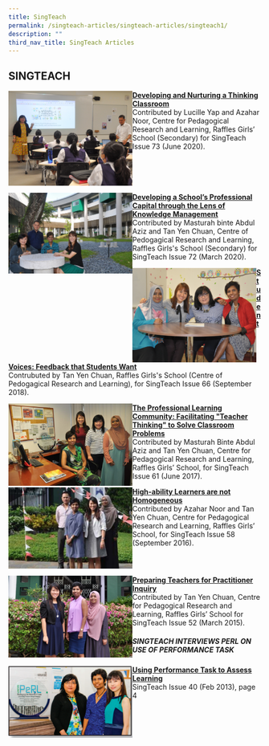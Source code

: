 ```yaml
---
title: SingTeach
permalink: /singteach-articles/singteach-articles/singteach1/
description: ""
third_nav_title: SingTeach Articles
---
```

## SINGTEACH

<img src="/images/Issue73.png" style="width:49%" align=left>

**[Developing and Nurturing a Thinking Classroom](https://singteach.nie.edu.sg/issue73-contribution/)**<br>
Contributed by Lucille Yap and Azahar Noor, Centre for Pedagogical Research and Learning, Raffles Girls’ School (Secondary) for SingTeach Issue 73 (June 2020).
<br clear=left>

<img src="/images/Issue72.png" style="width:49%" align=left>

**[Developing a School’s Professional Capital through the Lens of Knowledge Management](https://singteach.nie.edu.sg/issue72-contribution/)**<br>
Contributed by Masturah binte Abdul Aziz and Tan Yen Chuan, Centre of Pedogagical Research and Learning, Raffles Girls's School (Secondary) for SingTeach Issue 72 (March 2020).

<img src="/images/Issue66.png" style="width:49%" align=left>

**[Student Voices: Feedback that Students Want](https://singteach.nie.edu.sg/issue66-contributions02/)**<br>
Contrubuted by Tan Yen Chuan, Raffles Girls's School (Centre of Pedogagical Research and Learning), for SingTeach Issue 66 (September 2018).
<br clear=left>

<img src="/images/Issue61.png" style="width:49%" align=left>

**[The Professional Learning Community: Facilitating "Teacher Thinking" to Solve Classroom Problems](https://singteach.nie.edu.sg/issue61-contributions01/)**<br>
Contributed by Masturah Binte Abdul Aziz and Tan Yen Chuan, Centre for Pedagogical Research and Learning, Raffles Girls’ School, for SingTeach Issue 61 (June 2017).

<img src="/images/Issue58.png" style="width:49%" align=left>

**[High-ability Learners are not Homogeneous](https://singteach.nie.edu.sg/issue58-contributions01/)**<br>
Contributed by Azahar Noor and Tan Yen Chuan, Centre for Pedagogical Research and Learning, Raffles Girls’ School, for SingTeach Issue 58 (September 2016).
<br clear=left>

<img src="/images/Issue52.png" style="width:49%" align=left>

**[Preparing Teachers for Practitioner Inquiry](https://singteach.nie.edu.sg/issue52-contributions/)**<br>
Contributed by Tan Yen Chuan, Centre for Pedagogical Research and Learning, Raffles Girls’ School for SingTeach Issue 52 (March 2015).

##### SINGTEACH INTERVIEWS PERL ON USE OF PERFORMANCE TASK

<img src="/images/singteach PT snip.png" style="width:49%" align=left>

**[Using Performance Task to Assess Learning](/files/SingTeach_Issue40.pdf)**<br>
SingTeach Issue 40 (Feb 2013), page 4